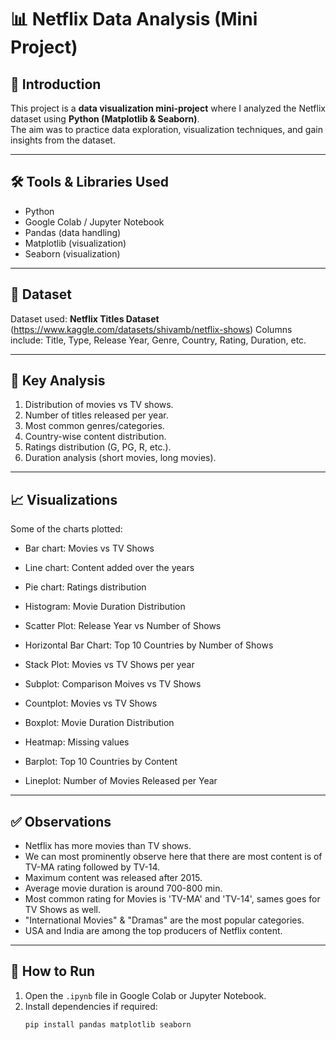 # 📊 Netflix Data Analysis (Mini Project)

## 📌 Introduction
This project is a **data visualization mini-project** where I analyzed the Netflix dataset using **Python (Matplotlib & Seaborn)**.  
The aim was to practice data exploration, visualization techniques, and gain insights from the dataset.

---

## 🛠️ Tools & Libraries Used
- Python
- Google Colab / Jupyter Notebook
- Pandas (data handling)
- Matplotlib (visualization)
- Seaborn (visualization)

---

## 📂 Dataset
Dataset used: **Netflix Titles Dataset**  (https://www.kaggle.com/datasets/shivamb/netflix-shows) 
Columns include: Title, Type, Release Year, Genre, Country, Rating, Duration, etc.  

---

## 🔎 Key Analysis
1. Distribution of movies vs TV shows.  
2. Number of titles released per year.  
3. Most common genres/categories.  
4. Country-wise content distribution.  
5. Ratings distribution (G, PG, R, etc.).  
6. Duration analysis (short movies, long movies).  

---

## 📈 Visualizations
Some of the charts plotted:
- Bar chart: Movies vs TV Shows  

- Line chart: Content added over the years  
- Pie chart: Ratings distribution  
- Histogram: Movie Duration Distribution
- Scatter Plot: Release Year vs Number of Shows
- Horizontal Bar Chart: Top 10 Countries by Number of Shows
- Stack Plot: Movies vs TV Shows per year 
- Subplot: Comparison Moives vs TV Shows
- Countplot: Movies vs TV Shows
- Boxplot: Movie Duration Distribution
- Heatmap: Missing values
- Barplot: Top 10 Countries by Content
- Lineplot: Number of Movies Released per Year  

---

## ✅ Observations
- Netflix has more movies than TV shows.
- We can most prominently observe here that there are most content is of TV-MA rating followed by TV-14.
- Maximum content was released after 2015.
- Average movie duration is around 700-800 min.
- Most common rating for Movies is 'TV-MA' and 'TV-14', sames goes for TV Shows as well.
- "International Movies" & "Dramas" are the most popular categories.  
- USA and India are among the top producers of Netflix content.  

---

## 🚀 How to Run
1. Open the `.ipynb` file in Google Colab or Jupyter Notebook.  
2. Install dependencies if required:  
   ```bash
   pip install pandas matplotlib seaborn
